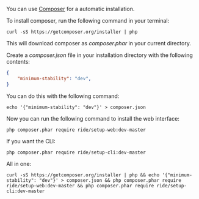 You can use [Composer](http://getcomposer.org) for a automatic installation. 

To install composer, run the following command in your terminal:

```
curl -sS https://getcomposer.org/installer | php
```
    
This will download composer as _composer.phar_ in your current directory. 
 
Create a _composer.json_ file in your installation directory with the following contents:

```json
{
    "minimum-stability": "dev",
}
```
    
You can do this with the following command:

```
echo '{"minimum-stability": "dev"}' > composer.json
```

Now you can run the following command to install the web interface: 

```
php composer.phar require ride/setup-web:dev-master
```
    
If you want the CLI:

```
php composer.phar require ride/setup-cli:dev-master
```
    
All in one:

```
curl -sS https://getcomposer.org/installer | php && echo '{"minimum-stability": "dev"}' > composer.json && php composer.phar require ride/setup-web:dev-master && php composer.phar require ride/setup-cli:dev-master
```
